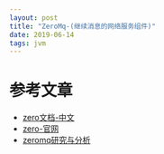 ```yaml
---
layout: post
title: "ZeroMq-(继续消息的网络服务组件)"
date: 2019-06-14
tags: jvm
---
```



# 参考文章
* [zero文档-中文](https://github.com/anjuke/zguide-cn)
* [zero-官网](https://zeromq.org)
* [zeromq研究与分析](https://www.cnblogs.com/rainbowzc/p/3357594.html)

 
